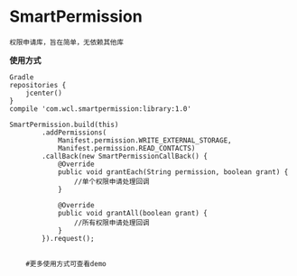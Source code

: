 # SmartPermission

    权限申请库，旨在简单，无依赖其他库

**使用方式**
    
    Gradle
    repositories {
        jcenter()
    }
    compile 'com.wcl.smartpermission:library:1.0'
    
    SmartPermission.build(this)
            .addPermissions(
                Manifest.permission.WRITE_EXTERNAL_STORAGE,
                Manifest.permission.READ_CONTACTS)
            .callBack(new SmartPermissionCallBack() {
                @Override
                public void grantEach(String permission, boolean grant) {
                    //单个权限申请处理回调
                }

                @Override
                public void grantAll(boolean grant) {
                    //所有权限申请处理回调
                }
            }).request();
        
        
        #更多使用方式可查看demo
        